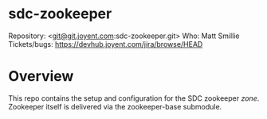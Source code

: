 # sdc-zookeeper

Repository: <git@git.joyent.com:sdc-zookeeper.git>
Who: Matt Smillie
Tickets/bugs: <https://devhub.joyent.com/jira/browse/HEAD>

# Overview

This repo contains the setup and configuration for the SDC zookeeper *zone*.
Zookeeper itself is delivered via the zookeeper-base submodule.


